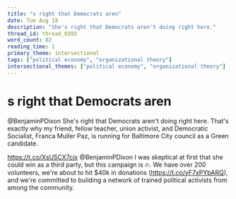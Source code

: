 ```yaml
---
title: "s right that Democrats aren"
date: Tue Aug 18
description: "She's right that Democrats aren't doing right here."
thread_id: thread_0393
word_count: 82
reading_time: 1
primary_theme: intersectional
tags: ["political economy", "organizational theory"]
intersectional_themes: ["political economy", "organizational theory"]
---
```


# s right that Democrats aren

@BenjaminPDixon She's right that Democrats aren't doing right here. That's exactly why my friend, fellow teacher, union activist, and Democratic Socialist, Franca Muller Paz, is running for Baltimore City council as a Green candidate.

https://t.co/XsU5CX7cjx @BenjaminPDixon I was skeptical at first that she could win as a third party, but this campaign is 🔥. We have over 200 volunteers, we're about to hit $40k in donations (https://t.co/yF7xPYbARQ), and we're committed to building a network of trained political activists from among the community.